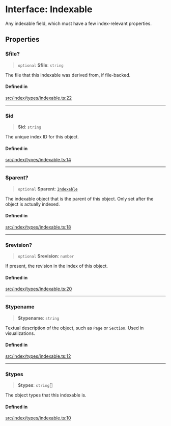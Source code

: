 # Interface: Indexable

Any indexable field, which must have a few index-relevant properties.

## Properties

### $file?

> `optional` **$file**: `string`

The file that this indexable was derived from, if file-backed.

#### Defined in

[src/index/types/indexable.ts:22](https://github.com/blacksmithgu/datacore/blob/b2f12b09abf3864956181ba4f5c7075bc281ce27/src/index/types/indexable.ts#L22)

***

### $id

> **$id**: `string`

The unique index ID for this object.

#### Defined in

[src/index/types/indexable.ts:14](https://github.com/blacksmithgu/datacore/blob/b2f12b09abf3864956181ba4f5c7075bc281ce27/src/index/types/indexable.ts#L14)

***

### $parent?

> `optional` **$parent**: [`Indexable`](Indexable.md)

The indexable object that is the parent of this object. Only set after the object is actually indexed.

#### Defined in

[src/index/types/indexable.ts:18](https://github.com/blacksmithgu/datacore/blob/b2f12b09abf3864956181ba4f5c7075bc281ce27/src/index/types/indexable.ts#L18)

***

### $revision?

> `optional` **$revision**: `number`

If present, the revision in the index of this object.

#### Defined in

[src/index/types/indexable.ts:20](https://github.com/blacksmithgu/datacore/blob/b2f12b09abf3864956181ba4f5c7075bc281ce27/src/index/types/indexable.ts#L20)

***

### $typename

> **$typename**: `string`

Textual description of the object, such as `Page` or `Section`. Used in visualizations.

#### Defined in

[src/index/types/indexable.ts:12](https://github.com/blacksmithgu/datacore/blob/b2f12b09abf3864956181ba4f5c7075bc281ce27/src/index/types/indexable.ts#L12)

***

### $types

> **$types**: `string`[]

The object types that this indexable is.

#### Defined in

[src/index/types/indexable.ts:10](https://github.com/blacksmithgu/datacore/blob/b2f12b09abf3864956181ba4f5c7075bc281ce27/src/index/types/indexable.ts#L10)
